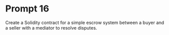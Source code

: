 # Prompt 16
Create a Solidity contract for a simple escrow system between a buyer and a seller with a mediator to resolve disputes.